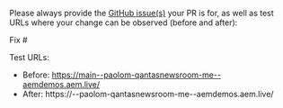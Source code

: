 Please always provide the [GitHub issue(s)](../issues) your PR is for, as well as test URLs where your change can be observed (before and after):

Fix #<gh-issue-id>

Test URLs:
- Before: https://main--paolom-qantasnewsroom-me--aemdemos.aem.live/
- After: https://<branch>--paolom-qantasnewsroom-me--aemdemos.aem.live/
